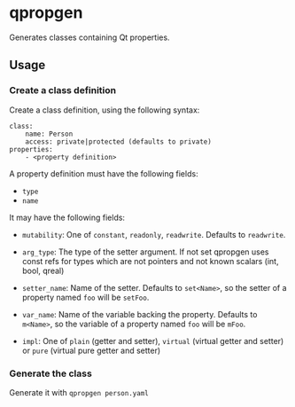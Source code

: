 # qpropgen

Generates classes containing Qt properties.

## Usage

### Create a class definition

Create a class definition, using the following syntax:

    class:
        name: Person
        access: private|protected (defaults to private)
    properties:
        - <property definition>

A property definition must have the following fields:

- `type`
- `name`

It may have the following fields:

- `mutability`: One of `constant`, `readonly`, `readwrite`. Defaults to
  `readwrite`.

- `arg_type`: The type of the setter argument. If not set qpropgen uses const
  refs for types which are not pointers and not known scalars (int, bool,
  qreal)

- `setter_name`: Name of the setter. Defaults to `set<Name>`, so the setter of
  a property named `foo` will be `setFoo`.

- `var_name`: Name of the variable backing the property. Defaults to `m<Name>`,
  so the variable of a property named `foo` will be `mFoo`.

- `impl`: One of `plain` (getter and setter), `virtual` (virtual getter and
  setter) or `pure` (virtual pure getter and setter)

### Generate the class

Generate it with `qpropgen person.yaml`

